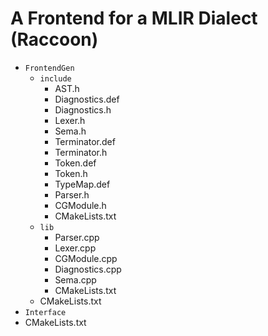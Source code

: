 # A Frontend for a MLIR Dialect (Raccoon)
- `FrontendGen`
	- `include`
		- AST.h
		- Diagnostics.def
		- Diagnostics.h
		- Lexer.h
		- Sema.h
		- Terminator.def
		- Terminator.h
		- Token.def
		- Token.h
		- TypeMap.def
		- Parser.h
		- CGModule.h
		- CMakeLists.txt
	- `lib`
		- Parser.cpp
		- Lexer.cpp
		- CGModule.cpp
		- Diagnostics.cpp
		- Sema.cpp
		- CMakeLists.txt
	- CMakeLists.txt
- `Interface`
- CMakeLists.txt
